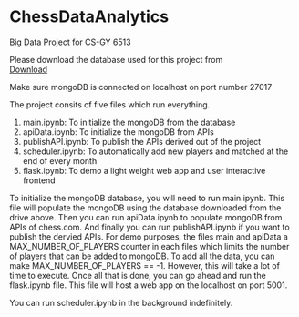 # ChessDataAnalytics
Big Data Project for CS-GY 6513

Please download the database used for this project from <br>
[Download](https://drive.google.com/file/d/1F8QWIkjhrOJdqkNrlN19nnWQpeww-2mv/view?usp=sharing)

Make sure mongoDB is connected on localhost on port number 27017

The project consits of five files which run everything.
1. main.ipynb: To initialize the mongoDB from the database
2. apiData.ipynb: To initialize the mongoDB from APIs
3. publishAPI.ipynb: To publish the APIs derived out of the project
4. scheduler.ipynb: To automatically add new players and matched at the end of every month
5. flask.ipynb: To demo a light weight web app and user interactive frontend

To initialize the mongoDB database, you will need to run main.ipynb. This file will populate the mongoDB using the database downloaded from the drive above.
Then you can run apiData.ipynb to populate mongoDB from APIs of chess.com. And finally you can run publishAPI.ipynb if you want to publish the dervied APIs.
For demo purposes, the files main and apiData a MAX_NUMBER_OF_PLAYERS counter in each files which limits the number of players that can be added to mongoDB.
To add all the data, you can make MAX_NUMBER_OF_PLAYERS == -1. However, this will take a lot of time to execute.
Once all that is done, you can go ahead and run the flask.ipynb file. This file will host a web app on the localhost on port 5001.

You can run scheduler.ipynb in the background indefinitely.
